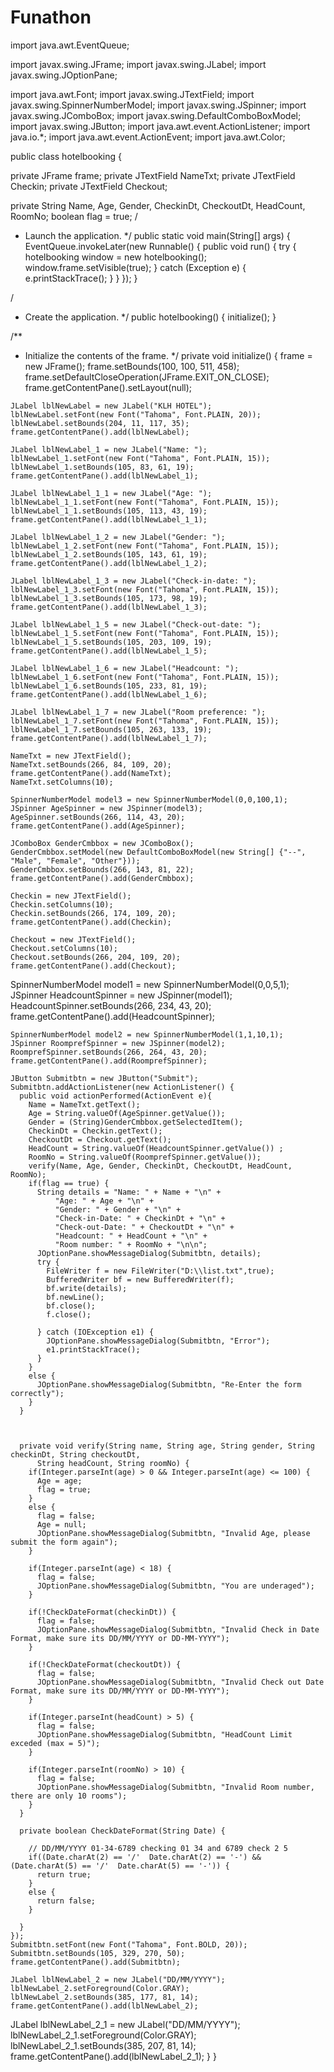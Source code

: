 # Funathon



import java.awt.EventQueue;

import javax.swing.JFrame;
import javax.swing.JLabel;
import javax.swing.JOptionPane;

import java.awt.Font;
import javax.swing.JTextField;
import javax.swing.SpinnerNumberModel;
import javax.swing.JSpinner;
import javax.swing.JComboBox;
import javax.swing.DefaultComboBoxModel;
import javax.swing.JButton;
import java.awt.event.ActionListener;
import java.io.*;
import java.awt.event.ActionEvent;
import java.awt.Color;

public class hotelbooking {

  private JFrame frame;
  private JTextField NameTxt;
  private JTextField Checkin;
  private JTextField Checkout;
  
  private String Name, Age, Gender, CheckinDt, CheckoutDt, HeadCount, RoomNo;
  boolean flag = true;
  /
   * Launch the application.
   */
  public static void main(String[] args) {
    EventQueue.invokeLater(new Runnable() {
      public void run() {
        try {
          hotelbooking window = new hotelbooking();
          window.frame.setVisible(true);
        } catch (Exception e) {
          e.printStackTrace();
        }
      }
    });
  }

  /
   * Create the application.
   */
  public hotelbooking() {
    initialize();
  }

  /**
   * Initialize the contents of the frame.
   */
  private void initialize() {
    frame = new JFrame();
    frame.setBounds(100, 100, 511, 458);
    frame.setDefaultCloseOperation(JFrame.EXIT_ON_CLOSE);
    frame.getContentPane().setLayout(null);
    
    JLabel lblNewLabel = new JLabel("KLH HOTEL");
    lblNewLabel.setFont(new Font("Tahoma", Font.PLAIN, 20));
    lblNewLabel.setBounds(204, 11, 117, 35);
    frame.getContentPane().add(lblNewLabel);
    
    JLabel lblNewLabel_1 = new JLabel("Name: ");
    lblNewLabel_1.setFont(new Font("Tahoma", Font.PLAIN, 15));
    lblNewLabel_1.setBounds(105, 83, 61, 19);
    frame.getContentPane().add(lblNewLabel_1);
    
    JLabel lblNewLabel_1_1 = new JLabel("Age: ");
    lblNewLabel_1_1.setFont(new Font("Tahoma", Font.PLAIN, 15));
    lblNewLabel_1_1.setBounds(105, 113, 43, 19);
    frame.getContentPane().add(lblNewLabel_1_1);
    
    JLabel lblNewLabel_1_2 = new JLabel("Gender: ");
    lblNewLabel_1_2.setFont(new Font("Tahoma", Font.PLAIN, 15));
    lblNewLabel_1_2.setBounds(105, 143, 61, 19);
    frame.getContentPane().add(lblNewLabel_1_2);
    
    JLabel lblNewLabel_1_3 = new JLabel("Check-in-date: ");
    lblNewLabel_1_3.setFont(new Font("Tahoma", Font.PLAIN, 15));
    lblNewLabel_1_3.setBounds(105, 173, 98, 19);
    frame.getContentPane().add(lblNewLabel_1_3);
    
    JLabel lblNewLabel_1_5 = new JLabel("Check-out-date: ");
    lblNewLabel_1_5.setFont(new Font("Tahoma", Font.PLAIN, 15));
    lblNewLabel_1_5.setBounds(105, 203, 109, 19);
    frame.getContentPane().add(lblNewLabel_1_5);
    
    JLabel lblNewLabel_1_6 = new JLabel("Headcount: ");
    lblNewLabel_1_6.setFont(new Font("Tahoma", Font.PLAIN, 15));
    lblNewLabel_1_6.setBounds(105, 233, 81, 19);
    frame.getContentPane().add(lblNewLabel_1_6);
    
    JLabel lblNewLabel_1_7 = new JLabel("Room preference: ");
    lblNewLabel_1_7.setFont(new Font("Tahoma", Font.PLAIN, 15));
    lblNewLabel_1_7.setBounds(105, 263, 133, 19);
    frame.getContentPane().add(lblNewLabel_1_7);
    
    NameTxt = new JTextField();
    NameTxt.setBounds(266, 84, 109, 20);
    frame.getContentPane().add(NameTxt);
    NameTxt.setColumns(10);
    
    SpinnerNumberModel model3 = new SpinnerNumberModel(0,0,100,1);
    JSpinner AgeSpinner = new JSpinner(model3);
    AgeSpinner.setBounds(266, 114, 43, 20);
    frame.getContentPane().add(AgeSpinner);
    
    JComboBox GenderCmbbox = new JComboBox();
    GenderCmbbox.setModel(new DefaultComboBoxModel(new String[] {"--", "Male", "Female", "Other"}));
    GenderCmbbox.setBounds(266, 143, 81, 22);
    frame.getContentPane().add(GenderCmbbox);
    
    Checkin = new JTextField();
    Checkin.setColumns(10);
    Checkin.setBounds(266, 174, 109, 20);
    frame.getContentPane().add(Checkin);
    
    Checkout = new JTextField();
    Checkout.setColumns(10);
    Checkout.setBounds(266, 204, 109, 20);
    frame.getContentPane().add(Checkout);


SpinnerNumberModel model1 = new SpinnerNumberModel(0,0,5,1);
    JSpinner HeadcountSpinner = new JSpinner(model1);
    HeadcountSpinner.setBounds(266, 234, 43, 20);
    frame.getContentPane().add(HeadcountSpinner);
    
    SpinnerNumberModel model2 = new SpinnerNumberModel(1,1,10,1);
    JSpinner RoomprefSpinner = new JSpinner(model2);
    RoomprefSpinner.setBounds(266, 264, 43, 20);
    frame.getContentPane().add(RoomprefSpinner);
    
    JButton Submitbtn = new JButton("Submit");
    Submitbtn.addActionListener(new ActionListener() {
      public void actionPerformed(ActionEvent e){
        Name = NameTxt.getText();
        Age = String.valueOf(AgeSpinner.getValue());
        Gender = (String)GenderCmbbox.getSelectedItem();
        CheckinDt = Checkin.getText();
        CheckoutDt = Checkout.getText();
        HeadCount = String.valueOf(HeadcountSpinner.getValue()) ;
        RoomNo = String.valueOf(RoomprefSpinner.getValue());
        verify(Name, Age, Gender, CheckinDt, CheckoutDt, HeadCount, RoomNo);
        if(flag == true) {
          String details = "Name: " + Name + "\n" +
              "Age: " + Age + "\n" + 
              "Gender: " + Gender + "\n" +
              "Check-in-Date: " + CheckinDt + "\n" + 
              "Check-out-Date: " + CheckoutDt + "\n" +
              "Headcount: " + HeadCount + "\n" +
              "Room number: " + RoomNo + "\n\n";
          JOptionPane.showMessageDialog(Submitbtn, details);
          try {
            FileWriter f = new FileWriter("D:\\list.txt",true);
            BufferedWriter bf = new BufferedWriter(f);
            bf.write(details);
            bf.newLine();
            bf.close();
            f.close();
            
          } catch (IOException e1) {
            JOptionPane.showMessageDialog(Submitbtn, "Error");
            e1.printStackTrace();
          }      
        }
        else {
          JOptionPane.showMessageDialog(Submitbtn, "Re-Enter the form correctly");
        }
      }
      
      

      private void verify(String name, String age, String gender, String checkinDt, String checkoutDt,
          String headCount, String roomNo) {
        if(Integer.parseInt(age) > 0 && Integer.parseInt(age) <= 100) {
          Age = age;
          flag = true;
        }
        else {
          flag = false;
          Age = null;
          JOptionPane.showMessageDialog(Submitbtn, "Invalid Age, please submit the form again");
        }
        
        if(Integer.parseInt(age) < 18) {
          flag = false;
          JOptionPane.showMessageDialog(Submitbtn, "You are underaged");
        }
        
        if(!CheckDateFormat(checkinDt)) {
          flag = false;
          JOptionPane.showMessageDialog(Submitbtn, "Invalid Check in Date Format, make sure its DD/MM/YYYY or DD-MM-YYYY");
        }
        
        if(!CheckDateFormat(checkoutDt)) {
          flag = false;
          JOptionPane.showMessageDialog(Submitbtn, "Invalid Check out Date Format, make sure its DD/MM/YYYY or DD-MM-YYYY");
        }
        
        if(Integer.parseInt(headCount) > 5) {
          flag = false;
          JOptionPane.showMessageDialog(Submitbtn, "HeadCount Limit exceded (max = 5)");
        }
        
        if(Integer.parseInt(roomNo) > 10) {
          flag = false;
          JOptionPane.showMessageDialog(Submitbtn, "Invalid Room number, there are only 10 rooms");
        }
      }
      
      private boolean CheckDateFormat(String Date) {
        
        // DD/MM/YYYY 01-34-6789 checking 01 34 and 6789 check 2 5 
        if((Date.charAt(2) == '/'  Date.charAt(2) == '-') && (Date.charAt(5) == '/'  Date.charAt(5) == '-')) {
          return true;
        }
        else {
          return false;
        }
        
      }
    });
    Submitbtn.setFont(new Font("Tahoma", Font.BOLD, 20));
    Submitbtn.setBounds(105, 329, 270, 50);
    frame.getContentPane().add(Submitbtn);
    
    JLabel lblNewLabel_2 = new JLabel("DD/MM/YYYY");
    lblNewLabel_2.setForeground(Color.GRAY);
    lblNewLabel_2.setBounds(385, 177, 81, 14);
    frame.getContentPane().add(lblNewLabel_2);

JLabel lblNewLabel_2_1 = new JLabel("DD/MM/YYYY");
    lblNewLabel_2_1.setForeground(Color.GRAY);
    lblNewLabel_2_1.setBounds(385, 207, 81, 14);
    frame.getContentPane().add(lblNewLabel_2_1);
  }
}
